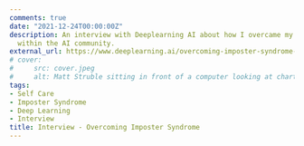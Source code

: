 ```yaml
---
comments: true
date: "2021-12-24T00:00:00Z"
description: An interview with Deeplearning AI about how I overcame my imposter syndrome
  within the AI community.
external_url: https://www.deeplearning.ai/overcoming-imposter-syndrome-how-matt-struble-stopped-feeling-like-an-ai-outsider/
# cover:
#     src: cover.jpeg
#     alt: Matt Struble sitting in front of a computer looking at charts and graphs
tags:
- Self Care
- Imposter Syndrome
- Deep Learning
- Interview
title: Interview - Overcoming Imposter Syndrome
---
```

